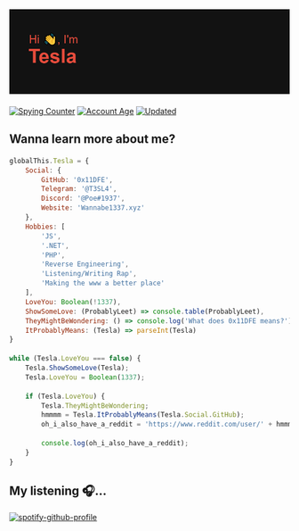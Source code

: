 ## ![Welcome to my profile 🤟](header.png)

[![Spying Counter](https://badges.pufler.dev/visits/0x11DFE/0x11DFE?style=for-the-badge&color=e74c3c&logo=github&label=Spying+Counter)](https://github.com/0x11DFE)
[![Account Age](https://badges.pufler.dev/years/0x11DFE/?style=for-the-badge&color=27a4fb&logo=github&label=Account+Age)](https://github.com/0x11DFE)
[![Updated](https://badges.pufler.dev/updated/0x11DFE/0x11DFE?style=for-the-badge&color=f0f6f9&logo=github&label=Profile+Updated)](https://github.com/0x11DFE)

## Wanna learn more about me?

```js
globalThis.Tesla = {
    Social: {
        GitHub: '0x11DFE',
        Telegram: '@T3SL4',
        Discord: '@Poe#1937',
        Website: 'Wannabe1337.xyz'
    },
    Hobbies: [
        'JS',
        '.NET',
        'PHP',
        'Reverse Engineering',
        'Listening/Writing Rap',
        'Making the www a better place'
    ],
    LoveYou: Boolean(!1337),
    ShowSomeLove: (ProbablyLeet) => console.table(ProbablyLeet),
    TheyMightBeWondering: () => console.log('What does 0x11DFE means?'),
    ItProbablyMeans: (Tesla) => parseInt(Tesla)
}

while (Tesla.LoveYou === false) {
    Tesla.ShowSomeLove(Tesla);
    Tesla.LoveYou = Boolean(1337);

    if (Tesla.LoveYou) {
        Tesla.TheyMightBeWondering;
        hmmmm = Tesla.ItProbablyMeans(Tesla.Social.GitHub);
        oh_i_also_have_a_reddit = 'https://www.reddit.com/user/' + hmmmm;

        console.log(oh_i_also_have_a_reddit);
    }
}
```

## My listening 🎧...
[![spotify-github-profile](https://spotify-github-profile.vercel.app/api/view?uid=eq0o2y8dsh6i76v91eqk9alzd&cover_image=true&theme=default)](https://github.com/0x11DFE)
